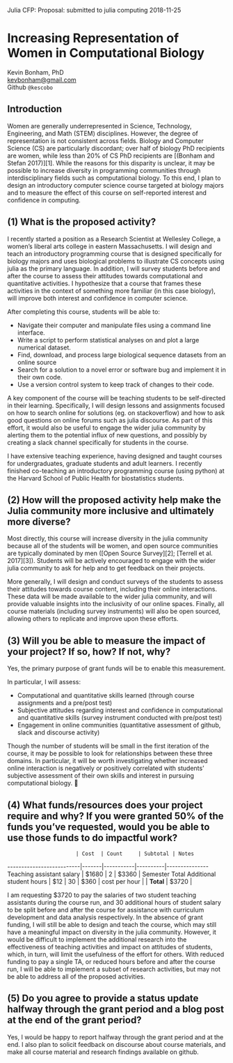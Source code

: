 Julia CFP:
Proposal: submitted to julia computing 2018-11-25

# Increasing Representation of Women in Computational Biology

Kevin Bonham, PhD  
kevbonham@gmail.com  
Github `@kescobo`

## Introduction

Women are generally underrepresented in
Science, Technology, Engineering, and Math (STEM) disciplines.
However, the degree of representation is not consistent across fields.
Biology and Computer Science (CS) are particularly discordant;
over half of biology PhD recipients are women,
while less than 20% of CS PhD recipients are [(Bonham and Stefan 2017)][1].
While the reasons for this disparity is unclear,
it may be possible to increase diversity in programming communities
through interdisciplinary fields such as computational biology.
To this end,
I plan to design an introductory computer science course
targeted at biology majors
and to measure the effect of this course on
self-reported interest and confidence in computing.

## (1) What is the proposed activity?

I recently started a position as a Research Scientist at Wellesley College,
a women’s liberal arts college in eastern Massachusetts.
I will design and teach an introductory programming course
that is designed specifically for biology majors
and uses biological problems to illustrate CS concepts
using julia as the primary language.
In addition,
I will survey students before and after the course
to assess their attitudes towards computational and quantitative activities.
I hypothesize that a course
that frames these activities in the context of something more familiar
(in this case biology),
will improve both interest and confidence in computer science.

After completing this course, students will be able to:

- Navigate their computer and manipulate files using a command line interface.
- Write a script to perform statistical analyses on and plot a large numerical dataset.
- Find, download, and process large biological sequence datasets from an online source
- Search for a solution to a novel error or software bug and implement it in their own code.
- Use a version control system to keep track of changes to their code.

A key component of the course will be
teaching students to be self-directed in their learning.
Specifically,
I will design lessons and assignments focused on how to search online for solutions
(eg. on stackoverflow)
and how to ask good questions on online forums such as julia discourse.
As part of this effort,
it would also be useful to engage the wider julia community
by alerting them to the potential influx of new questions,
and possibly by creating a slack channel specifically for students in the course.

I have extensive teaching experience,
having designed and taught courses for undergraduates, graduate students and adult learners.
I recently finished co-teaching an introductory programming course (using python)
at the Harvard School of Public Health for biostatistics students.

## (2) How will the proposed activity help make the Julia community more inclusive and ultimately more diverse?

Most directly, this course will increase diversity in the julia community
because all of the students will be women,
and open source communities are typically dominated by men ([Open Source Survey][2]; [Terrell et al. 2017][3]).
Students will be actively encouraged to engage with the wider julia community
to ask for help and to get feedback on their projects.

More generally,
I will design and conduct surveys of the students to assess
their attitudes towards course content,
including their online interactions.
These data will be made available to the wider julia community,
and will provide valuable insights into the inclusivity of our online spaces.
Finally, all course materials (including survey instruments)
will also be open sourced,
allowing others to replicate and improve upon these efforts.

## (3) Will you be able to measure the impact of your project? If so, how? If not, why?

Yes, the primary purpose of grant funds will be to enable this measurement.

In particular, I will assess:

- Computational and quantitative skills learned
  (through course assignments and a pre/post test)
- Subjective attitudes regarding interest and confidence in computational and quantitative skills
  (survey instrument conducted with pre/post test)
- Engagement in online communities
  (quantitative assessment of github, slack and discourse activity)

Though the number of students will be small in the first iteration of the course,
it may be possible to look for relationships between these three domains.
In particular,
it will be worth investigating whether increased online interaction
is negatively or positively correlated with students’ subjective assessment
of their own skills and interest in pursuing computational biology.

## (4) What funds/resources does your project require and why? If you were granted 50% of the funds you’ve requested, would you be able to use those funds to do impactful work?

                          | Cost  | Count     | Subtotal | Notes
--------------------------|-------|-----------|----------|---------------
Teaching assistant salary | $1680 | 2         | $3360    | Semester Total
Additional student hours  | $12   | 30        | $360     | cost per hour
                          |       | **Total** | $3720    |  

I am requesting $3720
to pay the salaries of two student teaching assistants during the course run,
and 30 additional hours of student salary
to be split before and after the course
for assistance with curriculum development and data analysis respectively.
In the absence of grant funding,
I will still be able to design and teach the course,
which may still have a meaningful impact on diversity in the julia community.
However, it would be difficult to implement the additional research
into the effectiveness of teaching activities and impact on attitudes of students,
which, in turn,  will limit the usefulness of the effort for others.
With reduced funding to pay a single TA,
or reduced hours before and after the course run,
I will be able to implement a subset of research activities,
but may not be able to address all of the proposed activities.

## (5) Do you agree to provide a status update halfway through the grant period and a blog post at the end of the grant period?

Yes, I would be happy to report halfway through the grant period and at the end.
I also plan to solicit feedback on discourse about course materials,
and make all course material and research findings available on github.
